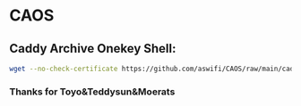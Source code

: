 # CAOS
## Caddy Archive Onekey Shell:
```bash
wget --no-check-certificate https://github.com/aswifi/CAOS/raw/main/caddy_install.sh && bash caddy_install.sh
```
### Thanks for Toyo&Teddysun&Moerats
